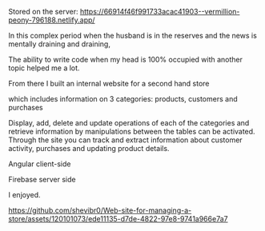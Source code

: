 Stored on the server: https://66914f46f991733acac41903--vermillion-peony-796188.netlify.app/

In this complex period when the husband is in the reserves and the news is mentally draining and draining,

The ability to write code when my head is 100% occupied with another topic helped me a lot.

From there I built an internal website for a second hand store

which includes information on 3 categories: products, customers and purchases

Display, add, delete and update operations of each of the categories and retrieve information by manipulations between the tables can be activated.
Through the site you can track and extract information about customer activity, purchases and updating product details.

Angular client-side

Firebase server side

I enjoyed.

https://github.com/shevibr0/Web-site-for-managing-a-store/assets/120101073/ede11135-d7de-4822-97e8-9741a966e7a7

